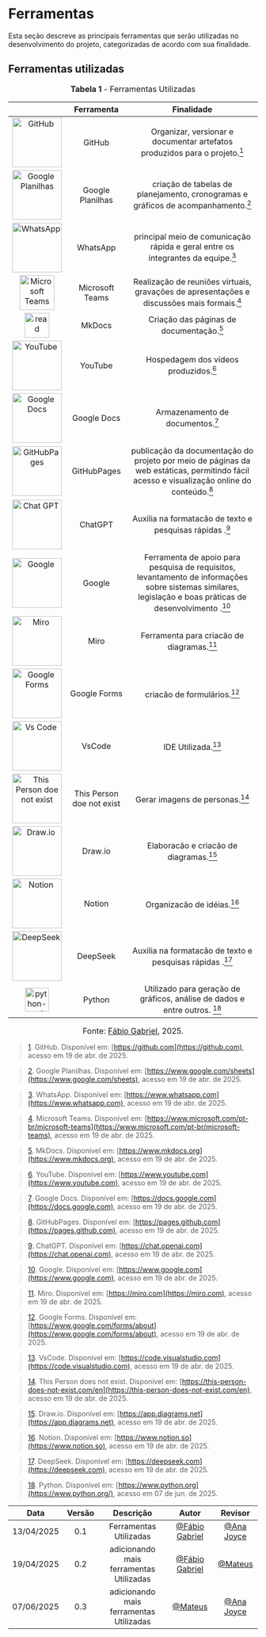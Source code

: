 # Ferramentas

Esta seção descreve as principais ferramentas que serão utilizadas no desenvolvimento do projeto, categorizadas de acordo com sua finalidade.

## Ferramentas utilizadas

<font size="3"><p style="text-align: center"><b>Tabela 1</b> - Ferramentas Utilizadas</p></font>

|                                                                    |Ferramenta|Finalidade               |
|:------------------------------------------------------------------:|:----------:|:-----------------------:|
|<img class="card-img img-fluid rounded" src="https://img.icons8.com/?size=100&id=106562&format=png&color=000000" title="GitHub" width=100>|GitHub| Organizar, versionar e documentar artefatos produzidos para o projeto.<a id="anchor_1" href="#FRM1"><sup>1</sup></a>|
|<img class="card-img img-fluid rounded" src="https://img.icons8.com/?size=100&id=qrAVeBIrsjod&format=png&color=000000" title="Google Planilhas" width=100>|Google Planilhas|criação de tabelas de planejamento, cronogramas e gráficos de acompanhamento.<a id="anchor_2" href="#FRM2"><sup>2</sup></a>|
|<img class="card-img img-fluid rounded" src="https://img.icons8.com/?size=100&id=16713&format=png&color=000000" title="WhatsApp" width=100>|WhatsApp|principal meio de comunicação rápida e geral entre os integrantes da equipe.<a id="anchor_3" href="#FRM3"><sup>3</sup></a>|
|<img class="card-img img-fluid rounded" src="https://img.icons8.com/?size=100&id=zQ92KI7XjZgR&format=png&color=000000" title="Microsoft Teams" width=70>|Microsoft Teams|Realização de reuniões virtuais, gravações de apresentações e discussões mais formais.<a id="anchor_4" href="#FRM4"><sup>4</sup></a>|
|<img width="50" height="50" src="https://img.icons8.com/ios-filled/50/read.png" alt="read"/>|MkDocs|Criação das páginas de documentação.<a id="anchor_5" href="#FRM5"><sup>5</sup></a>|
|<img class="card-img img-fluid rounded" src="https://img.icons8.com/?size=100&id=19318&format=png&color=000000" title="YouTube" width=100>|YouTube|Hospedagem dos vídeos produzidos.<a id="anchor_6" href="#FRM6"><sup>6</sup></a>|
|<img class="card-img img-fluid rounded" src="https://img.icons8.com/?size=100&id=30464&format=png&color=000000" title="Google Docs" width=100>|Google Docs|Armazenamento de documentos.<a id="anchor_7" href="#FRM7"><sup>7</sup></a>|
|<img class="card-img img-fluid rounded" src="https://media2.dev.to/dynamic/image/width=1000,height=420,fit=cover,gravity=auto,format=auto/https%3A%2F%2Fdev-to-uploads.s3.amazonaws.com%2Fi%2Fju8bu11tgnh2achu2cw2.jpg" title="GitHubPages" width=100>| GitHubPages  | publicação da documentação do projeto por meio de páginas da web estáticas, permitindo fácil acesso e visualização online do conteúdo.<a id="anchor_8" href="#FRM8"><sup>8</sup></a>|
|<img class="card-img img-fluid rounded" src="https://img.icons8.com/?size=100&id=ka3InxFU3QZa&format=png&color=000000" title="Chat GPT" width=100>|  ChatGPT | Auxilia na formatacão de texto e pesquisas rápidas .<a id="anchor_9" href="#FRM9"><sup>9</sup></a>|
|<img class="card-img img-fluid rounded" src="https://img.icons8.com/?size=100&id=17949&format=png&color=000000" title="Google" width=100>|  Google | Ferramenta de apoio para pesquisa de requisitos, levantamento de informações sobre sistemas similares, legislação e boas práticas de desenvolvimento .<a id="anchor_10" href="#FRM10"><sup>10</sup></a>|
|<img class="card-img img-fluid rounded" src="https://img.icons8.com/?size=100&id=MU45yL8cD9cF&format=png&color=000000" title="Miro" width=100>|  Miro | Ferramenta para criacão de diagramas.<a id="anchor_11" href="#FRM11"><sup>11</sup></a>|
|<img class="card-img img-fluid rounded" src="https://img.icons8.com/?size=100&id=E4VmOrv6BZqd&format=png&color=000000" title="Google Forms" width=100>| Google Forms | criacão de formulários.<a id="anchor_12" href="#FRM12"><sup>12</sup></a>|
|<img class="card-img img-fluid rounded" src="https://img.icons8.com/?size=100&id=9OGIyU8hrxW5&format=png&color=000000" title="Vs Code" width=100>| VsCode| IDE Utilizada.<a id="anchor_13" href="#FRM13"><sup>13</sup></a>|
|<img class="card-img img-fluid rounded" src="https://miro.medium.com/v2/resize:fit:720/format:webp/1*w0FgCcuOgyGeadFsjgU4aQ.jpeg" title="This Person doe not exist" width=100>| This Person doe not exist | Gerar imagens de personas.<a id="anchor_14" href="#FRM14"><sup>14</sup></a>|
|<img class="card-img img-fluid rounded" src="https://store-images.s-microsoft.com/image/apps.1409.13851527096222888.2b60149a-04a5-4578-a6b2-d7b7377332d5.c22d8e97-4d44-4304-9bd2-55f9d29c0f82" title="Draw.io" width=100>| Draw.io | Elaboracão e criacão de diagramas.<a id="anchor_15" href="#FRM15"><sup>15</sup></a>|
|<img class="card-img img-fluid rounded" src="https://upload.wikimedia.org/wikipedia/commons/thumb/e/e9/Notion-logo.svg/2048px-Notion-logo.svg.png" title="Notion" width=100>| Notion | Organizacão de idéias.<a id="anchor_16" href="#FRM16"><sup>16</sup></a>|
|<img class="card-img img-fluid rounded" src="https://play-lh.googleusercontent.com/d2zqBFBEymSZKaVg_dRo1gh3hBFn7_Kl9rO74xkDmnJeLgDW0MoJD3cUx0QzZN6jdsg=w240-h480-rw" title="DeepSeek" width=100>| DeepSeek| Auxilia na formatacão de texto e pesquisas rápidas .<a id="anchor_17" href="#FRM17"><sup>17</sup></a>|
|<img width="48" height="48" src="https://img.icons8.com/color/48/python--v1.png" alt="python--v1"/>| Python| Utilizado para geração de gráficos, análise de dados e entre outros. <a id="anchor_18" href="#FRM18"><sup>18</sup></a>|

<font size="3"><p style="text-align: center">Fonte: [Fábio Gabriel](https://github.com/fabinsz), 2025.</p></font>


> <a id="#FRM1" href="anchor_1">1</a>. GitHub. Disponível em: [https://github.com](https://github.com), acesso em 19 de abr. de 2025.

> <a id="#FRM2" href="anchor_2">2</a>. Google Planilhas. Disponível em: [https://www.google.com/sheets](https://www.google.com/sheets), acesso em 19 de abr. de 2025.  

> <a id="#FRM3" href="anchor_3">3</a>. WhatsApp. Disponível em: [https://www.whatsapp.com](https://www.whatsapp.com), acesso em 19 de abr. de 2025.  

> <a id="#FRM4" href="anchor_4">4</a>. Microsoft Teams. Disponível em: [https://www.microsoft.com/pt-br/microsoft-teams](https://www.microsoft.com/pt-br/microsoft-teams), acesso em 19 de abr. de 2025.  

> <a id="#FRM5" href="anchor_5">5</a>. MkDocs. Disponível em: [https://www.mkdocs.org](https://www.mkdocs.org), acesso em 19 de abr. de 2025.  

> <a id="#FRM6" href="anchor_6">6</a>. YouTube. Disponível em: [https://www.youtube.com](https://www.youtube.com), acesso em 19 de abr. de 2025.  

> <a id="#FRM7" href="anchor_7">7</a>. Google Docs. Disponível em: [https://docs.google.com](https://docs.google.com), acesso em 19 de abr. de 2025.  

> <a id="#FRM8" href="anchor_8">8</a>. GitHubPages. Disponível em: [https://pages.github.com](https://pages.github.com), acesso em 19 de abr. de 2025.  

> <a id="#FRM9" href="anchor_9">9</a>. ChatGPT. Disponível em: [https://chat.openai.com](https://chat.openai.com), acesso em 19 de abr. de 2025.  

> <a id="#FRM10" href="anchor_10">10</a>. Google. Disponível em: [https://www.google.com](https://www.google.com), acesso em 19 de abr. de 2025.  

> <a id="#FRM11" href="anchor_11">11</a>. Miro. Disponível em: [https://miro.com](https://miro.com), acesso em 19 de abr. de 2025. 

> <a id="#FRM12" href="anchor_12">12</a>. Google Forms. Disponível em: [https://www.google.com/forms/about](https://www.google.com/forms/about), acesso em 19 de abr. de 2025.  

> <a id="#FRM13" href="anchor_13">13</a>. VsCode. Disponível em: [https://code.visualstudio.com](https://code.visualstudio.com), acesso em 19 de abr. de 2025.  

> <a id="#FRM14" href="anchor_14">14</a>. This Person does not exist. Disponível em: [https://this-person-does-not-exist.com/en](https://this-person-does-not-exist.com/en), acesso em 19 de abr. de 2025.

> <a id="#FRM15" href="anchor_15">15</a>. Draw.io. Disponível em: [https://app.diagrams.net](https://app.diagrams.net), acesso em 19 de abr. de 2025.  

> <a id="#FRM16" href="anchor_16">16</a>. Notion. Disponível em: [https://www.notion.so](https://www.notion.so), acesso em 19 de abr. de 2025.  

> <a id="#FRM17" href="anchor_17">17</a>. DeepSeek. Disponível em: [https://deepseek.com](https://deepseek.com), acesso em 19 de abr. de 2025. 

> <a id="#FRM18" href="anchor_18">18</a>. Python. Disponível em: [https://www.python.org](https://www.python.org/), acesso em 07 de jun. de 2025. 


| Data       | Versão | Descrição                                 | Autor             | Revisor           |
| :--------: | :----: | :----------:                              | :---------------: | :---------------: |
| 13/04/2025 |  0.1   | Ferramentas Utilizadas                    | [@Fábio Gabriel](https://github.com/fabinsz)| [@Ana Joyce](https://github.com/anajoyceamorim)|
| 19/04/2025 |  0.2   | adicionando mais ferramentas Utilizadas                    | [@Fábio Gabriel](https://github.com/fabinsz)| [@Mateus](https://github.com/MVConsorte)|
| 07/06/2025 |  0.3   | adicionando mais ferramentas Utilizadas                    | [@Mateus](https://github.com/MVConsorte)| [@Ana Joyce](https://github.com/anajoyceamorim) |

